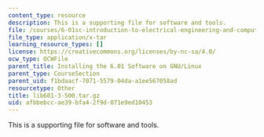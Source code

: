```yaml
---
content_type: resource
description: This is a supporting file for software and tools.
file: /courses/6-01sc-introduction-to-electrical-engineering-and-computer-science-i-spring-2011/afbbebccae39bfa42f9d071e9ed10453_lib601-3-500.tar.gz
file_type: application/x-tar
learning_resource_types: []
license: https://creativecommons.org/licenses/by-nc-sa/4.0/
ocw_type: OCWFile
parent_title: Installing the 6.01 Software on GNU/Linux
parent_type: CourseSection
parent_uid: f1bdaacf-7071-5579-04da-a1ee567058ad
resourcetype: Other
title: lib601-3-500.tar.gz
uid: afbbebcc-ae39-bfa4-2f9d-071e9ed10453
---
```

This is a supporting file for software and tools.